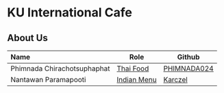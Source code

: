 # KU International Cafe

## About Us

| Name                        | Role                               | Github          |
|:----------------------------|------------------------------------|-----------------|
| Phimnada Chirachotsuphaphat | [Thai Food](Menu.md#thai-food)     | [PHIMNADA024](https://github.com/PHIMNADA024) |
| Nantawan Paramapooti | [Indian Menu](Menu.md#indian-food) | [Karczel](https://github.com/Karczel)        |


